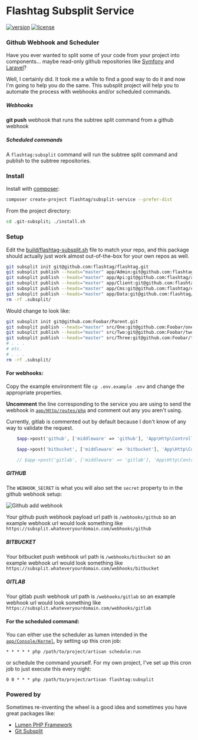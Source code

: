 # Flashtag Subsplit Service

[![version](https://img.shields.io/packagist/v/flashtag/subsplit-service.svg)](https://packagist.org/packages/flashtag/subsplit-service)
[![license](https://img.shields.io/packagist/l/flashtag/subsplit-service.svg)](https://packagist.org/packages/flashtag/subsplit-service)

### Github Webhook and Scheduler

Have you ever wanted to split some of your code from your project into components... maybe read-only github repositories like [Symfony](https://github.com/symfony) and [Laravel](https://github.com/laravel)?

Well, I certainly did. It took me a while to find a good way to do it and now I'm going to help you do the same. This subsplit project will help you to automate the process with webhooks and/or scheduled commands.

##### Webhooks

**git push** webhook that runs the subtree split command from a github webhook

##### Scheduled commands

A `flashtag:subsplit` command will run the subtree split command and publish to the subtree repositories.

### Install

Install with [composer](https://getcomposer.org/):

```bash
composer create-project flashtag/subsplit-service --prefer-dist
```

From the project directory:

```bash
cd .git-subsplit; ./install.sh
```

### Setup

Edit the [build/flashtag-subsplit.sh](https://github.com/flashtag/services/blob/master/build/flashtag-subsplit.sh) file to match your repo, and this package should actually just work almost out-of-the-box for your own repos as well.

```bash
git subsplit init git@github.com:flashtag/flashtag.git
git subsplit publish --heads="master" app/Admin:git@github.com:flashtag/admin.git
git subsplit publish --heads="master" app/Api:git@github.com:flashtag/api.git
git subsplit publish --heads="master" app/Client:git@github.com:flashtag/client.git
git subsplit publish --heads="master" app/Cms:git@github.com:flashtag/cms.git
git subsplit publish --heads="master" app/Data:git@github.com:flashtag/data.git
rm -rf .subsplit/
```

Would change to look like:

```bash
git subsplit init git@github.com:Foobar/Parent.git
git subsplit publish --heads="master" src/One:git@github.com:Foobar/one.git
git subsplit publish --heads="master" src/Two:git@github.com:Foobar/two.git
git subsplit publish --heads="master" src/Three:git@github.com:Foobar/three.git
# . . .
# etc.
# . . .
rm -rf .subsplit/
```

#### For webhooks:

Copy the example environment file `cp .env.example .env` and change the appropriate properties.

**Uncomment** the line corresponding to the service you are using to send the webhook in [`app/Http/routes/php`](https://github.com/ryanwinchester/subsplit-service/blob/master/app/Http/routes.php)
and comment out any you aren't using.

Currently, gitlab is commented out by default because I don't know of any way to validate the request.

```php
    $app->post('github', ['middleware' => 'github'], 'App\Http\Controllers\WebhooksController@push');

    $app->post('bitbucket', ['middleware' => 'bitbucket'], 'App\Http\Controllers\WebhooksController@push');

    // $app->post('gitlab', ['middleware' => 'gitlab'], 'App\Http\Controllers\WebhooksController@push');
```

##### GITHUB

The `WEBHOOK_SECRET` is what you will also set the `secret` property to in the github webhook setup:

![Github add webhook](https://s3-us-west-2.amazonaws.com/ryanwinchester/screenshots/github-webhook-add.png)

Your github push webhook payload url path is `/webhooks/github` so an example webhook url would look something like `https://subsplit.whateveryourdomain.com/webhooks/github`

##### BITBUCKET

Your bitbucket push webhook url path is `/webhooks/bitbucket` so an example webhook url would look something like `https://subsplit.whateveryourdomain.com/webhooks/bitbucket`

##### GITLAB

Your gitlab push webhook url path is `/webhooks/gitlab` so an example webhook url would look something like `https://subsplit.whateveryourdomain.com/webhooks/gitlab`


#### For the scheduled command:

You can either use the scheduler as lumen intended in the [`app/Console/Kernel`](https://github.com/flashtag/subsplit-service/blob/master/app/Console/Kernel.php), by setting up this cron job:

```
* * * * * php /path/to/project/artisan schedule:run
```

or schedule the command yourself. For my own project, I've set up this cron job to just execute this every night:

 ```
 0 0 * * * php /path/to/project/artisan flashtag:subsplit
 ```

### Powered by

 Sometimes re-inventing the wheel is a good idea and sometimes you have great packages like:

 - [Lumen PHP Framework](https://github.com/laravel/lumen)
 - [Git Subsplit](https://github.com/dflydev/git-subsplit)
